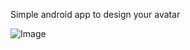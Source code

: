 Simple android app to design your avatar



![Image](https://raw.github.com/RissamAsghar/AvatarMaker/master/GIF/projectGIF.gif)
<br/>

